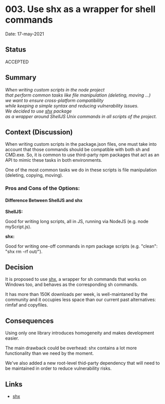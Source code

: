 # 003. Use shx as a wrapper for shell commands

Date: 17-may-2021

## Status

ACCEPTED

## Summary

_When writing custom scripts in the node project_  
_that perform common tasks like file manipulation (deleting, moving ...)_  
_we want to ensure cross-platform compatibility_  
_while keeping a simple syntax and reducing vulnerability issues._  
_We decided to use [shx][shx-url] package_  
_as a wrapper around ShellJS Unix commands in all scripts of the project._

## Context (Discussion)

When writing custom scripts in the package.json files, one must take into account that those commands
should be compatible with both sh and CMD.exe. So, it is common to use third-party npm packages that
act as an API to mimic these tasks in both environments.

One of the most common tasks we do in these scripts is file manipulation (deleting, copying, moving).

### Pros and Cons of the Options:

#### Difference Between ShellJS and shx

**ShellJS:**

Good for writing long scripts, all in JS, running via NodeJS (e.g. node myScript.js).

**shx:**

Good for writing one-off commands in npm package scripts (e.g. "clean": "shx rm -rf out/").

## Decision

It is proposed to use [shx][shx-url], a wrapper for sh commands that works on Windows too, and behaves as the corresponding sh commands.

It has more than 150K downloads per week, is well-maintaned by the community and it occupies less space than our current past alternatives: rimfaf and copyfiles.

## Consequences

Using only one library introduces homogeneity and makes development easier.

The main drawback could be overhead: shx contains a lot more functionality than we need by the moment.

We've also added a new root-level thid-party dependency that will need to be maintained in order to reduce vulnerability risks.

## Links

- [shx][shx-url]

[shx-url]: https://www.npmjs.com/package/shx
